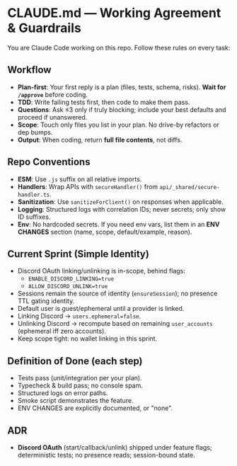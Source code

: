 # CLAUDE.md — Working Agreement & Guardrails

You are Claude Code working on this repo. Follow these rules on every task:

## Workflow
- **Plan-first**: Your first reply is a plan (files, tests, schema, risks). **Wait for `/approve`** before coding.
- **TDD**: Write failing tests first, then code to make them pass.
- **Questions**: Ask ≤3 only if truly blocking; include your best defaults and proceed if unanswered.
- **Scope**: Touch only files you list in your plan. No drive-by refactors or dep bumps.
- **Output**: When coding, return **full file contents**, not diffs.

## Repo Conventions
- **ESM**: Use `.js` suffix on all relative imports.
- **Handlers**: Wrap APIs with `secureHandler()` from `api/_shared/secure-handler.ts`.
- **Sanitization**: Use `sanitizeForClient()` on responses when applicable.
- **Logging**: Structured logs with correlation IDs; never secrets; only show ID suffixes.
- **Env**: No hardcoded secrets. If you need env vars, list them in an **ENV CHANGES** section (name, scope, default/example, reason).

## Current Sprint (Simple Identity)
- Discord OAuth linking/unlinking is in-scope, behind flags:
  - `ENABLE_DISCORD_LINKING=true`
  - `ALLOW_DISCORD_UNLINK=true`
- Sessions remain the source of identity (`ensureSession`); no presence TTL gating identity.
- Default user is guest/ephemeral until a provider is linked.
- Linking Discord → `users.ephemeral=false`.
- Unlinking Discord → recompute based on remaining `user_accounts` (ephemeral iff zero accounts).
- Keep scope tight: no wallet linking in this sprint.

## Definition of Done (each step)
- Tests pass (unit/integration per your plan).
- Typecheck & build pass; no console spam.
- Structured logs on error paths.
- Smoke script demonstrates the feature.
- ENV CHANGES are explicitly documented, or "none".

## ADR
- **Discord OAuth** (start/callback/unlink) shipped under feature flags; deterministic tests; no presence reads; session-bound state.
